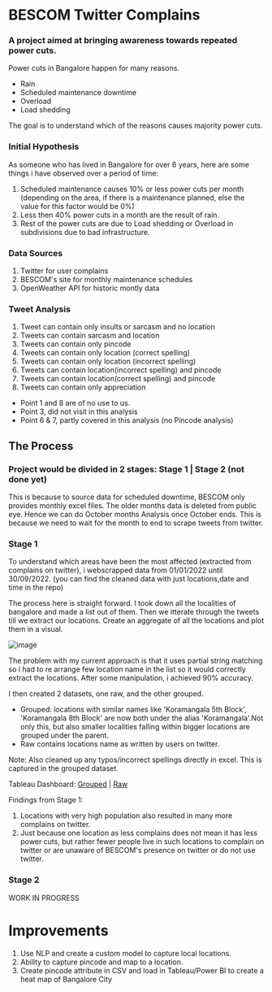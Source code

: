# BESCOM Twitter Complains
### A project aimed at bringing awareness towards repeated power cuts. 

Power cuts in Bangalore happen for many reasons.
- Rain
- Scheduled maintenance downtime
- Overload
- Load shedding

The goal is to understand which of the reasons causes majority power cuts. 

### Initial Hypothesis

As someone who has lived in Bangalore for over 6 years, here are some things i have observed over a period of time: 

1. Scheduled maintenance causes 10% or less power cuts per month (depending on the area, if there is a maintenance planned, else the value for this factor would be 0%)
2. Less then 40% power cuts in a month are the result of rain.
3. Rest of the power cuts are due to Load shedding or Overload in subdivisions due to bad infrastructure. 

### Data Sources

1. Twitter for user complains
2. BESCOM's site for monthly maintenance schedules
3. OpenWeather API for historic montly data

### Tweet Analysis

1. Tweet can contain only insults or sarcasm and no location
2. Tweets can contain sarcasm and location
3. Tweets can contain only pincode
4. Tweets can contain only location (correct spelling)
5. Tweets can contain only location (incorrect spelling)
6. Tweets can contain location(incorrect spelling) and pincode
7. Tweets can contain location(correct spelling) and pincode
8. Tweets can contain only appreciation 

- Point 1 and 8 are of no use to us. 
- Point 3, did not visit in this analysis
- Point 6 & 7, partly covered in this analysis (no Pincode analysis)


## The Process
### Project would be divided in 2 stages: Stage 1 | Stage 2 (not done yet)
This is because to source data for scheduled downtime, BESCOM only provides monthly excel files. The older months data is deleted from public eye. Hence we can do October months Analysis once October ends. This is because we need to wait for the month to end to scrape tweets from twitter.

### Stage 1

To understand which areas have been the most affected (extracted from complains on twitter), i webscrapped data from 01/01/2022 until 30/09/2022. (you can find the cleaned data with just locations,date and time in the repo)

The process here is straight forward. I took down all the localities of bangalore and made a list out of them. Then we itterate through the tweets till we extract our locations. 
Create an aggregate of all the locations and plot them in a visual. 

![image](https://user-images.githubusercontent.com/6307592/197025070-6d4f8a1f-7cfc-4c0f-b1a9-1235efe7782a.png)

The problem with my current approach is that it uses partial string matching so i had to re arrange few location name in the list so it would correctly extract the locations. After some manipulation, i achieved 90% accuracy.

I then created 2 datasets, one raw, and the other grouped. 
- Grouped: locations with similar names like 'Koramangala 5th Block', 'Koramangala 8th Block' are now both under the alias 'Koramangala'.Not only this, but also smaller localities falling within bigger locations are grouped under the parent.
- Raw contains locations name as written by users on twitter. 

Note: Also cleaned up any typos/incorrect spellings directly in excel. This is captured in the grouped dataset.

Tableau Dashboard: [Grouped](https://public.tableau.com/views/NammaBESCOMComplainsOverviewGrouped/Dashboard1?:language=en-US&:display_count=n&:origin=viz_share_link) | [Raw](https://public.tableau.com/views/NammaBESCOMComplainsOverviewRaw/Dashboard1?:language=en-US&:display_count=n&:origin=viz_share_link)

Findings from Stage 1:

1. Locations with very high population also resulted in many more complains on twitter.
2. Just because one location as less complains does not mean it has less power cuts, but rather fewer people live in such locations to complain on twitter or are unaware of BESCOM's presence on twitter or do not use twitter.


### Stage 2

WORK IN PROGRESS


# Improvements
1. Use NLP and create a custom model to capture local locations.
2. Ability to capture pincode and map to a location.
3. Create pincode attribute in CSV and load in Tableau/Power BI to create a heat map of Bangalore City
